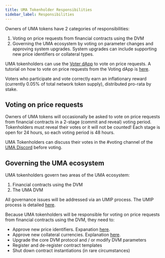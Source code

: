 ```yaml
---
title: UMA Tokenholder Responsibilities
sidebar_label: Responsibilities
---
```


Owners of UMA tokens have 2 categories of responsibilities:

1. Voting on price requests from financial contracts using the DVM
2. Governing the UMA ecosystem by voting on parameter changes and approving system upgrades. System upgrades can include supporting new price identifiers or collateral types.

UMA tokenholders can use the [Voter dApp](https://vote.umaproject.org/) to vote on price requests. A tutorial on how to vote on price requests from the Voting dApp is [here](uma-tokenholders/voter-dApp.md). 

Voters who participate and vote correctly earn an inflationary reward (currently 0.05% of total network token supply), distributed pro-rata by stake.

## Voting on price requests

Owners of UMA tokens will occasionally be asked to vote on price requests from financial contracts in a 2-stage (commit and reveal) voting period. Tokenholders must reveal their votes or it will not be counted! Each stage is open for 24 hours, so each voting period is 48 hours. 

UMA Tokenholders can discuss their votes in the #voting channel of the [UMA Discord](https://discord.umaproject.org/) before voting.

## Governing the UMA ecosystem

UMA tokenholders govern two areas of the UMA ecosystem:

1. Financial contracts using the DVM
2. The UMA DVM

All governance issues will be addressed via an UMIP process. The UMIP process is detailed [here](uma-tokenholders/umips.md).

Because UMA tokenholders will be responsible for voting on price requests from financial contracts using the DVM, they need to:

- Approve new price identifiers. Expanation [here](/uma-tokenholders/adding-price-id#adding-a-price-identifier-or-collateral-currency-to-mainnet).
- Approve new collateral currencies. Explanation [here](/uma-tokenholders/adding-price-id#adding-a-price-identifier-or-collateral-currency-to-mainnet).
- Upgrade the core DVM protocol and / or modify DVM parameters
- Register and de-register contract templates
- Shut down contract instantiations (in rare circumstances)
